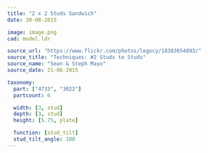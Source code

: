 ```yaml
---
title: "2 x 2 Studs Sandwich"
date: 30-08-2015

image: image.png
cad: model.ldr

source_url: "https://www.flickr.com/photos/legocy/18383654893/"
source_title: "Techniques: #2 Studs to Studs"
source_name: "Sean & Steph Mayo"
source_date: 21-06-2015

taxonomy:
  part: ["4733", "3022"]
  partcount: 6

  width: [3, stud]
  depth: [3, stud]
  height: [5.75, plate]

  function: [stud_tilt]
  stud_tilt_angle: 180
---
```

